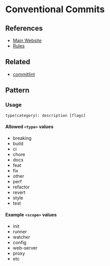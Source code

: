 # Conventional Commits

## References

- [Main Website](https://conventionalcommits.org/en/)
- [Rules](https://github.com/conventional-changelog/commitlint/blob/master/docs/reference-rules.md)

## Related

- [commitlint](/conventional-changelog/commitlint.md#cli)

## Pattern

### Usage

```text
type(category): description [flags]
```

#### Allowed `<type>` values

- breaking
- build
- ci
- chore
- docs
- feat
- fix
- other
- perf
- refactor
- revert
- style
- test

#### Example `<scope>` values

- init
- runner
- watcher
- config
- web-server
- proxy
- etc
